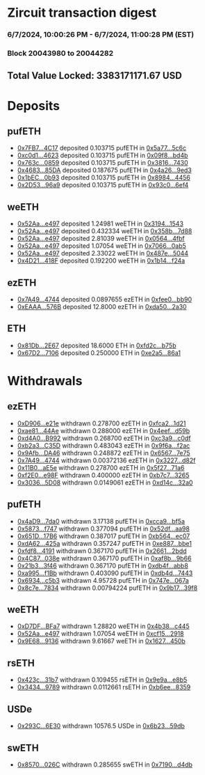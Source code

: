 # Zircuit transaction digest
### 6/7/2024, 10:00:26 PM - 6/7/2024, 11:00:28 PM (EST)
### Block 20043980 to 20044282

## Total Value Locked: 3383171171.67 USD

# Deposits
## pufETH
- [0x7FB7...4C17](https://etherscan.io/address/0x7FB70f7a750487cE5EA747637319E1f62Bd54C17) deposited 0.103715 pufETH in [0x5a77...5c6c](https://etherscan.io/tx/0x7FB70f7a750487cE5EA747637319E1f62Bd54C17)
- [0xc0d1...4623](https://etherscan.io/address/0xc0d1bb3BDE5e45a131ef210C8D358C9b08DA4623) deposited 0.103715 pufETH in [0x09f8...bd4b](https://etherscan.io/tx/0xc0d1bb3BDE5e45a131ef210C8D358C9b08DA4623)
- [0x763c...0859](https://etherscan.io/address/0x763c18c53CE2687853CA6D76E8E7b63537060859) deposited 0.103715 pufETH in [0x3816...7430](https://etherscan.io/tx/0x763c18c53CE2687853CA6D76E8E7b63537060859)
- [0x4683...85DA](https://etherscan.io/address/0x468304dE7fB87B8b2848a8c6bC65978f3b5485DA) deposited 0.187675 pufETH in [0x4a26...9ed3](https://etherscan.io/tx/0x468304dE7fB87B8b2848a8c6bC65978f3b5485DA)
- [0x1bEC...0b93](https://etherscan.io/address/0x1bEC4e732432afD5F03C5bC2ffbf3d405A730b93) deposited 0.103715 pufETH in [0x8984...4456](https://etherscan.io/tx/0x1bEC4e732432afD5F03C5bC2ffbf3d405A730b93)
- [0x2D53...96a9](https://etherscan.io/address/0x2D53Dc1B863FbE74201c1101C15541be186896a9) deposited 0.103715 pufETH in [0x93c0...6ef4](https://etherscan.io/tx/0x2D53Dc1B863FbE74201c1101C15541be186896a9)
## weETH
- [0x52Aa...e497](https://etherscan.io/address/0x52Aa899454998Be5b000Ad077a46Bbe360F4e497) deposited 1.24981 weETH in [0x3194...1543](https://etherscan.io/tx/0x52Aa899454998Be5b000Ad077a46Bbe360F4e497)
- [0x52Aa...e497](https://etherscan.io/address/0x52Aa899454998Be5b000Ad077a46Bbe360F4e497) deposited 0.432334 weETH in [0x358b...7d88](https://etherscan.io/tx/0x52Aa899454998Be5b000Ad077a46Bbe360F4e497)
- [0x52Aa...e497](https://etherscan.io/address/0x52Aa899454998Be5b000Ad077a46Bbe360F4e497) deposited 2.81039 weETH in [0x0564...4fbf](https://etherscan.io/tx/0x52Aa899454998Be5b000Ad077a46Bbe360F4e497)
- [0x52Aa...e497](https://etherscan.io/address/0x52Aa899454998Be5b000Ad077a46Bbe360F4e497) deposited 1.07054 weETH in [0x7066...0ab5](https://etherscan.io/tx/0x52Aa899454998Be5b000Ad077a46Bbe360F4e497)
- [0x52Aa...e497](https://etherscan.io/address/0x52Aa899454998Be5b000Ad077a46Bbe360F4e497) deposited 2.33022 weETH in [0x487e...5044](https://etherscan.io/tx/0x52Aa899454998Be5b000Ad077a46Bbe360F4e497)
- [0x4D21...418F](https://etherscan.io/address/0x4D21dBAd50Aa9ade64D47fef9815a4A814a8418F) deposited 0.192200 weETH in [0x1b14...f24a](https://etherscan.io/tx/0x4D21dBAd50Aa9ade64D47fef9815a4A814a8418F)
## ezETH
- [0x7A49...4744](https://etherscan.io/address/0x7A493Be5c2ce014cD049Bf178a1ac0Db1B434744) deposited 0.0897655 ezETH in [0xfee0...bb90](https://etherscan.io/tx/0x7A493Be5c2ce014cD049Bf178a1ac0Db1B434744)
- [0xEAAA...576B](https://etherscan.io/address/0xEAAAbCbCBbB6dd5410E813a5177fcB9E1Eb9576B) deposited 12.8000 ezETH in [0xda50...2a30](https://etherscan.io/tx/0xEAAAbCbCBbB6dd5410E813a5177fcB9E1Eb9576B)
## ETH
- [0x81Db...2E67](https://etherscan.io/address/0x81Db6De760d74b11887D49Bb64e837CDAECF2E67) deposited 18.6000 ETH in [0xfd2c...b75b](https://etherscan.io/tx/0x81Db6De760d74b11887D49Bb64e837CDAECF2E67)
- [0x67D2...7106](https://etherscan.io/address/0x67D2c5E0c19AfdCBa7E3AAd3D10A07F82C167106) deposited 0.250000 ETH in [0xe2a5...86a1](https://etherscan.io/tx/0x67D2c5E0c19AfdCBa7E3AAd3D10A07F82C167106)
# Withdrawals
## ezETH
- [0xD906...e21e](https://etherscan.io/address/0xD906954f4d185db8ED5D894d3DCca77e757De21e) withdrawn 0.278700 ezETH in [0xfca2...1d21](https://etherscan.io/tx/0xD906954f4d185db8ED5D894d3DCca77e757De21e)
- [0xae81...44Ae](https://etherscan.io/address/0xae81493E996cF328a60F26dB316439639BC344Ae) withdrawn 0.288000 ezETH in [0x4eef...d59b](https://etherscan.io/tx/0xae81493E996cF328a60F26dB316439639BC344Ae)
- [0xd4A0...B992](https://etherscan.io/address/0xd4A03cE230616680574F177095C07433E3A3B992) withdrawn 0.268700 ezETH in [0xc3a9...c0df](https://etherscan.io/tx/0xd4A03cE230616680574F177095C07433E3A3B992)
- [0xb2a3...C35D](https://etherscan.io/address/0xb2a30168664e7A2c45f7BCF715d822591612C35D) withdrawn 0.483043 ezETH in [0x9f6a...f2ac](https://etherscan.io/tx/0xb2a30168664e7A2c45f7BCF715d822591612C35D)
- [0x9Afb...DA46](https://etherscan.io/address/0x9AfbD3a93F3046B217c6df9db65cB14Aa8E5DA46) withdrawn 0.248872 ezETH in [0x6567...7e75](https://etherscan.io/tx/0x9AfbD3a93F3046B217c6df9db65cB14Aa8E5DA46)
- [0x7A49...4744](https://etherscan.io/address/0x7A493Be5c2ce014cD049Bf178a1ac0Db1B434744) withdrawn 0.00372136 ezETH in [0x3227...d82f](https://etherscan.io/tx/0x7A493Be5c2ce014cD049Bf178a1ac0Db1B434744)
- [0x11B0...aE5e](https://etherscan.io/address/0x11B0AB779e48FcdbfD538de4C62B034a44D2aE5e) withdrawn 0.278700 ezETH in [0x5f27...71a6](https://etherscan.io/tx/0x11B0AB779e48FcdbfD538de4C62B034a44D2aE5e)
- [0xf2E0...e98F](https://etherscan.io/address/0xf2E0A22E5Db1eb020a7d830880c837259b35e98F) withdrawn 0.400000 ezETH in [0xb7c7...3265](https://etherscan.io/tx/0xf2E0A22E5Db1eb020a7d830880c837259b35e98F)
- [0x3036...5D08](https://etherscan.io/address/0x30366971b408D7A09fF99B6d1E072AaA49745D08) withdrawn 0.0149061 ezETH in [0xd14c...32a0](https://etherscan.io/tx/0x30366971b408D7A09fF99B6d1E072AaA49745D08)
## pufETH
- [0x4aD9...7da0](https://etherscan.io/address/0x4aD99e51cb584eEf7A1ECE8F7756829eCd2f7da0) withdrawn 3.17138 pufETH in [0xcca9...bf5a](https://etherscan.io/tx/0x4aD99e51cb584eEf7A1ECE8F7756829eCd2f7da0)
- [0x5873...f747](https://etherscan.io/address/0x58732bBB00fdC189cB667f28f6A0F2e35083f747) withdrawn 0.377094 pufETH in [0x52df...aa98](https://etherscan.io/tx/0x58732bBB00fdC189cB667f28f6A0F2e35083f747)
- [0x651D...17B6](https://etherscan.io/address/0x651D39784e97249E1CfA9f0249396C23324d17B6) withdrawn 0.387017 pufETH in [0xb564...ec07](https://etherscan.io/tx/0x651D39784e97249E1CfA9f0249396C23324d17B6)
- [0xdA62...425a](https://etherscan.io/address/0xdA622039A74B0A9e888E52665a9C1b821130425a) withdrawn 0.357247 pufETH in [0xe887...bbe1](https://etherscan.io/tx/0xdA622039A74B0A9e888E52665a9C1b821130425a)
- [0xfdf8...4191](https://etherscan.io/address/0xfdf8c9D5d422dEae33a3bdBDba003000A7884191) withdrawn 0.367170 pufETH in [0x2661...2bdd](https://etherscan.io/tx/0xfdf8c9D5d422dEae33a3bdBDba003000A7884191)
- [0x4C87...038e](https://etherscan.io/address/0x4C87b48Bfc97e4CCEC99D5D1Cc6f9998D580038e) withdrawn 0.367170 pufETH in [0xaf8b...9b66](https://etherscan.io/tx/0x4C87b48Bfc97e4CCEC99D5D1Cc6f9998D580038e)
- [0x21b3...3f46](https://etherscan.io/address/0x21b3c81FbD80D31dE1654c322e986d744ec73f46) withdrawn 0.367170 pufETH in [0xdb4f...abb8](https://etherscan.io/tx/0x21b3c81FbD80D31dE1654c322e986d744ec73f46)
- [0xa995...f1Bb](https://etherscan.io/address/0xa995371D8cE8333D04c935eAdba053D9DF0Df1Bb) withdrawn 0.403090 pufETH in [0xdb4d...7443](https://etherscan.io/tx/0xa995371D8cE8333D04c935eAdba053D9DF0Df1Bb)
- [0x6934...c5b3](https://etherscan.io/address/0x693455785Af55A95c9F890F9443b803C4378c5b3) withdrawn 4.95728 pufETH in [0x747e...067a](https://etherscan.io/tx/0x693455785Af55A95c9F890F9443b803C4378c5b3)
- [0x8c7e...7834](https://etherscan.io/address/0x8c7eF83FAD9057e3233b3a647cFeFA94121B7834) withdrawn 0.00794224 pufETH in [0x9b17...39f8](https://etherscan.io/tx/0x8c7eF83FAD9057e3233b3a647cFeFA94121B7834)
## weETH
- [0xD7DF...BFa7](https://etherscan.io/address/0xD7DF7E085214743530afF339aFC420c7c720BFa7) withdrawn 1.28820 weETH in [0x4b38...c445](https://etherscan.io/tx/0xD7DF7E085214743530afF339aFC420c7c720BFa7)
- [0x52Aa...e497](https://etherscan.io/address/0x52Aa899454998Be5b000Ad077a46Bbe360F4e497) withdrawn 1.07054 weETH in [0xcf15...2918](https://etherscan.io/tx/0x52Aa899454998Be5b000Ad077a46Bbe360F4e497)
- [0x9E68...9136](https://etherscan.io/address/0x9E68e617982Dd6299A1A5A88078810A6BE259136) withdrawn 9.61667 weETH in [0x1627...450b](https://etherscan.io/tx/0x9E68e617982Dd6299A1A5A88078810A6BE259136)
## rsETH
- [0x423c...31b7](https://etherscan.io/address/0x423c8228b4De0d929694D025a8e5Fc67980631b7) withdrawn 0.109455 rsETH in [0x9e9a...e8b5](https://etherscan.io/tx/0x423c8228b4De0d929694D025a8e5Fc67980631b7)
- [0x3434...9789](https://etherscan.io/address/0x34349c5569e7B846c3558961552D2202760A9789) withdrawn 0.0112661 rsETH in [0xb6ee...8359](https://etherscan.io/tx/0x34349c5569e7B846c3558961552D2202760A9789)
## USDe
- [0x293C...6E30](https://etherscan.io/address/0x293C6937D8D82e05B01335F7B33FBA0c8e256E30) withdrawn 10576.5 USDe in [0x6b23...59db](https://etherscan.io/tx/0x293C6937D8D82e05B01335F7B33FBA0c8e256E30)
## swETH
- [0x8570...026C](https://etherscan.io/address/0x8570BD6B6433032DacAB2E9f0Fb4dfD403B5026C) withdrawn 0.285655 swETH in [0x7190...d4db](https://etherscan.io/tx/0x8570BD6B6433032DacAB2E9f0Fb4dfD403B5026C)
